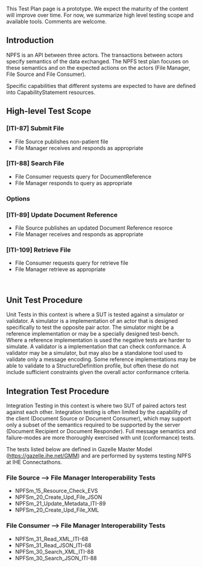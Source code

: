 <div markdown="1" class="stu-note">

This Test Plan page is a prototype. We expect the maturity of the content will improve over time.  For now, we summarize high level testing scope and available tools. Comments are welcome.
</div>

## Introduction

NPFS is an API between three actors. The transactions between actors specify semantics of the data exchanged. The NPFS test plan focuses on these semantics and on the expected actions on the actors (File Manager, File Source and File Consumer).

Specific capabilities that different systems are expected to have are defined into CapabilityStatement resources.

## High-level Test Scope

### [ITI-87] Submit File

- File Source publishes non-patient file
- File Manager receives and responds as appropriate 

### [ITI-88] Search File

- File Consumer requests query for DocumentReference
- File Manager responds to query as appropriate

### Options

### [ITI-89] Update Document Reference

- File Source publishes an updated Document Reference resorce
- File Manager receives and responds as appropriate

### [ITI-109] Retrieve File

- File Consumer requests query for retrieve file
- File Manager retrieve as appropriate
<div><br></div>

## Unit Test Procedure

Unit Tests in this context is where a SUT is tested against a simulator or validator.  A simulator is a implementation of an actor that is designed specifically to test the opposite pair actor. The simulator might be a reference implementation or may be a specially designed test-bench. Where a reference implementation is used the negative tests are harder to simulate. A validator is a implementation that can check conformance. A validator may be a simulator, but may also be a standalone tool used to validate only a message encoding. Some reference implementations may be able to validate to a StructureDefinition profile, but often these do not include sufficient constraints given the overall actor conformance criteria. 

## Integration Test Procedure

Integration Testing in this context is where two SUT of paired actors test against each other. Integration testing is often limited by the capability of the client (Document Source or Document Consumer), which may support only a subset of the semantics required to be supported by the server (Document Recipient or Document Responder). Full message semantics and failure-modes are more thoroughly exercised with unit (conformance) tests.

The tests listed below are defined in Gazelle Master Model (https://gazelle.ihe.net/GMM) and are performed by systems testing NPFS at IHE Connectathons.

### File Source --> File Manager Interoperability Tests

- NPFSm_15_Resource_Check_EVS
- NPFSm_20_Create_Upd_File_JSON
- NPFSm_21_Update_Metadata_ITI-89
- NPFSm_20_Create_Upd_File_XML

### File Consumer --> File Manager Interoperability Tests

- NPFSm_31_Read_XML_ITI-68
- NPFSm_31_Read_JSON_ITI-68
- NPFSm_30_Search_XML_ITI-88
- NPFSm_30_Search_JSON_ITI-88


